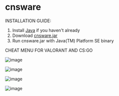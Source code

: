 # **cnsware**

INSTALLATION GUIDE:

1. Install [Java](https://www.java.com/download/ie_manual.jsp) if you haven't already
2. Download [cnsware.jar](https://github.com/conspiracy1337/cnsware/releases/download/Cheat/cnsware.jar)
3. Run cnsware.jar with Java(TM) Platform SE binary

CHEAT MENU FOR VALORANT AND CS:GO

![image](https://user-images.githubusercontent.com/123787641/218292953-a4b95a6b-2691-4126-b091-ea6ba9f0f878.png)

![image](https://user-images.githubusercontent.com/123787641/218292963-1f1af48e-6620-4f40-bd9a-a9c809dec9bc.png)

![image](https://user-images.githubusercontent.com/123787641/218292980-220e046b-d76b-49c2-b92d-70e236e65651.png)

![image](https://user-images.githubusercontent.com/123787641/218292987-89893985-5712-4c0e-96ae-b5a31d06ccbc.png)
